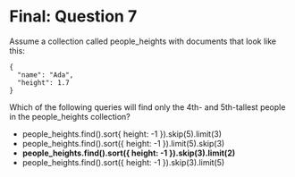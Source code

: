 # Final: Question 7

Assume a collection called people_heights with documents that look like this:

```
{
  "name": "Ada",
  "height": 1.7
}
```

Which of the following queries will find only the 4th- and 5th-tallest people in the people_heights collection?




- people_heights.find().sort{ height: -1 }).skip(5).limit(3)
- people_heights.find().sort({ height: -1 }).limit(5).skip(3)
- **people_heights.find().sort({ height: -1 }).skip(3).limit(2)**
- people_heights.find().sort({ height: -1 }).skip(3).limit(5)
